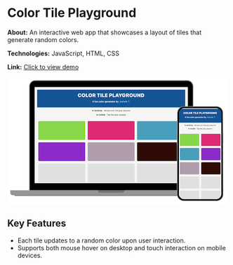 # Color Tile Playground
**About:** An interactive web app that showcases a layout of tiles that generate random colors.

**Technologies:** JavaScript, HTML, CSS

**Link:** [Click to view demo](https://jasheloper.github.io/color-tile-playground/)

[![Color tile preview](/images/read-me-preview.png)](https://jasheloper.github.io/color-tile-playground/)


## Key Features
- Each tile updates to a random color upon user interaction.
- Supports both mouse hover on desktop and touch interaction on mobile devices.
